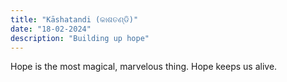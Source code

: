 ```yaml
---
title: "Kāshatandi (କାଶତଣ୍ଡି)"
date: "18-02-2024"
description: "Building up hope"
---
```


Hope is the most magical, marvelous thing. Hope keeps us alive. 

<!-- Getting back up, slowly. -->

<!-- The attempt that worked; the attempt trying to scratch the surface of the walls, looking behind them, uncover the unsettling darkness that lies within. The walls we construct in our lives that we don't look behind. The walls that we build to protect ourselves from the world. -->
